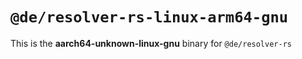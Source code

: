 # `@de/resolver-rs-linux-arm64-gnu`

This is the **aarch64-unknown-linux-gnu** binary for `@de/resolver-rs`

